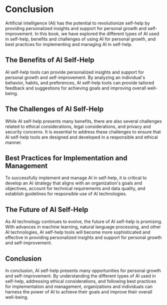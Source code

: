# Conclusion

Artificial intelligence (AI) has the potential to revolutionize self-help by providing personalized insights and support for personal growth and self-improvement. In this book, we have explored the different types of AI used in self-help, benefits and challenges of using AI for personal growth, and best practices for implementing and managing AI in self-help.

The Benefits of AI Self-Help
----------------------------

AI self-help tools can provide personalized insights and support for personal growth and self-improvement. By analyzing an individual's behavior, habits, and preferences, AI self-help tools can provide tailored feedback and suggestions for achieving goals and improving overall well-being.

The Challenges of AI Self-Help
------------------------------

While AI self-help presents many benefits, there are also several challenges related to ethical considerations, legal considerations, and privacy and security concerns. It is essential to address these challenges to ensure that AI self-help tools are designed and developed in a responsible and ethical manner.

Best Practices for Implementation and Management
------------------------------------------------

To successfully implement and manage AI in self-help, it is critical to develop an AI strategy that aligns with an organization's goals and objectives, account for technical requirements and data quality, and establish guidelines for responsible use of AI technologies.

The Future of AI Self-Help
--------------------------

As AI technology continues to evolve, the future of AI self-help is promising. With advances in machine learning, natural language processing, and other AI technologies, AI self-help tools will become more sophisticated and effective in providing personalized insights and support for personal growth and self-improvement.

Conclusion
----------

In conclusion, AI self-help presents many opportunities for personal growth and self-improvement. By understanding the different types of AI used in self-help, addressing ethical considerations, and following best practices for implementation and management, organizations and individuals can harness the power of AI to achieve their goals and improve their overall well-being.